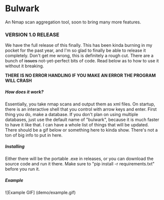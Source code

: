 # Bulwark

An Nmap scan aggregation tool, soon to bring many more features.

### VERSION 1.0 RELEASE

We have the full release of this finally. This has been kinda burning in my pocket for the past year, and I'm so glad to finally be able to release it completely. Don't get me wrong, this is definitely a rough cut. There are a bunch of ~~issues~~ not-yet-perfect bits of code. Read below as to how to use it without it breaking.


**THERE IS NO ERROR HANDLING IF YOU MAKE AN ERROR THE PROGRAM WILL CRASH**


##### How does it work?

Essentially, you take nmap scans and output them as xml files. On startup, there is an interactive shell that you control with arrow keys and enter. First thing you do, make a database. If you don't plan on using multiple databases, just use the default name of "bulwark", because it is much faster to have it like that. I can have a whole list of things that will be updated. There should be a gif below or something here to kinda show. There's not a ton of big info to put in here.


##### Installing

Either there will be the portable .exe in releases, or you can download the source code and run it there. Make sure to "pip install -r requirements.txt" before you run it.


##### Example

![Example GIF] (demo/example.gif)
